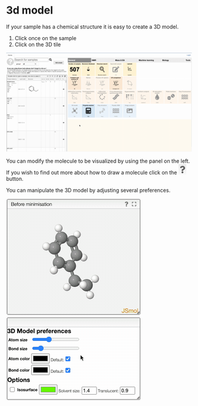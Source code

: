 # 3d model

If your sample has a chemical structure it is easy to create a 3D model.

1. Click once on the sample
2. Click on the 3D tile

![](3d.gif)

You can modify the molecule to be visualized by using the panel on the left. If you wish to find out more about how to draw a molecule click on the ![](questionmark.png) button.

You can manipulate the 3D model by adjusting several preferences.

![](3dpref.gif)






